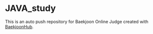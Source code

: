 # JAVA_study
This is an auto push repository for Baekjoon Online Judge created with [BaekjoonHub](https://github.com/BaekjoonHub/BaekjoonHub).
